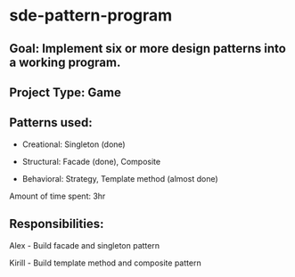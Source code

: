 # sde-pattern-program

## Goal: Implement six or more design patterns into a working program.

## Project Type: Game

## Patterns used:

- Creational:
  Singleton (done)

- Structural:
  Facade (done),
  Composite

- Behavioral:
  Strategy,
  Template method (almost done)

Amount of time spent: 3hr

## Responsibilities:

Alex - Build facade and singleton pattern

Kirill - Build template method and composite pattern
